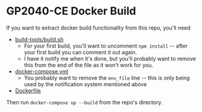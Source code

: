 # GP2040-CE Docker Build

If you want to extract docker build functionality from this repo, you'll need

 - [build-tools/build.sh](build-tools/build.sh)
    - For your first build, you'll want to uncomment `npm install` -- after your first build you can comment it out again.
    - I have it notify me when it's done, but you'll probably want to remove this from the end of the file as it won't work for you. 
 - [docker-compose.yml](docker-compose.yml)
    - You probably want to remove the `env_file` line -- this is only being used by the notification system mentioned above
 - [Dockerfile](Dockerfile)

 Then run `docker-compose up --build` from the repo's directory. 